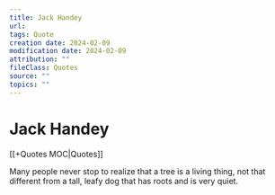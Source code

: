 ```yaml
---
title: Jack Handey
url: 
tags: Quote
creation date: 2024-02-09
modification date: 2024-02-09
attribution: ""
fileClass: Quotes
source: ""
topics: ""
---
```


# Jack Handey

[[+Quotes MOC|Quotes]]

Many people never stop to realize that a tree is a living thing, not that different from a tall, leafy dog that has roots and is very quiet.
